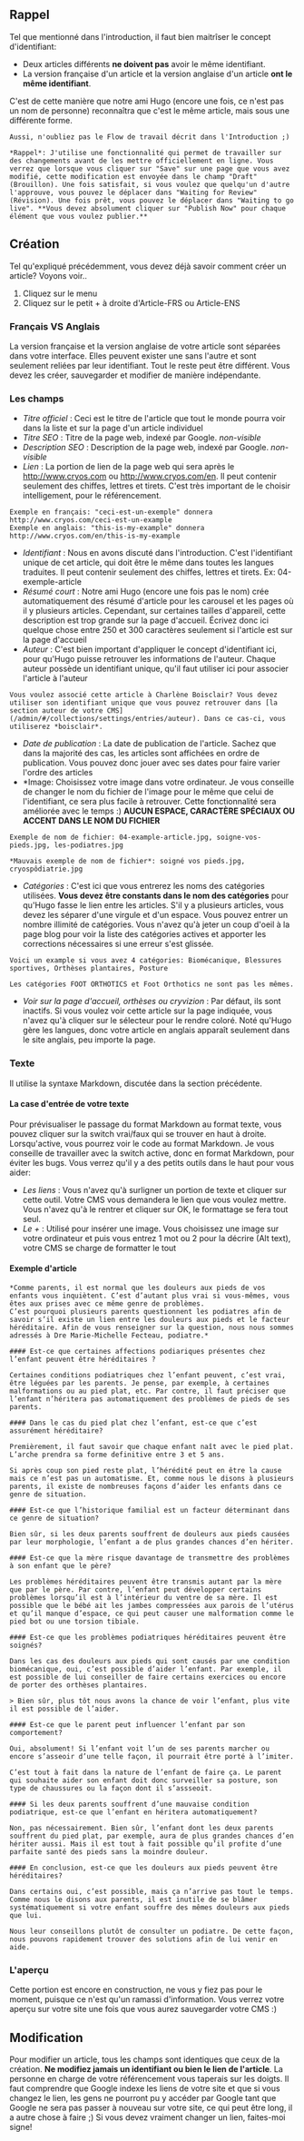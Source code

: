 ## Rappel

Tel que mentionné dans l'introduction, il faut bien maitrîser le concept d'identifiant:

- Deux articles différents **ne doivent pas** avoir le même identifiant.
- La version française d'un article et la version anglaise d'un article **ont le même identifiant**.

C'est de cette manière que notre ami Hugo (encore une fois, ce n'est pas un nom de personne) reconnaîtra que c'est le même article, mais sous une différente forme.

```hint|directive
Aussi, n'oubliez pas le Flow de travail décrit dans l'Introduction ;)

*Rappel*: J'utilise une fonctionnalité qui permet de travailler sur des changements avant de les mettre officiellement en ligne. Vous verrez que lorsque vous cliquer sur "Save" sur une page que vous avez modifié, cette modification est envoyée dans le champ "Draft" (Brouillon). Une fois satisfait, si vous voulez que quelqu'un d'autre l'approuve, vous pouvez le déplacer dans "Waiting for Review" (Révision). Une fois prêt, vous pouvez le déplacer dans "Waiting to go live". **Vous devez absolument cliquer sur "Publish Now" pour chaque élément que vous voulez publier.**
```

## Création

Tel qu'expliqué précédemment, vous devez déjà savoir comment créer un article? Voyons voir..

1. Cliquez sur le menu
2. Cliquez sur le petit + à droite d'Article-FRS ou Article-ENS

### Français VS Anglais

La version française et la version anglaise de votre article sont séparées dans votre interface. Elles peuvent exister une sans l'autre et sont seulement reliées par leur identifiant. Tout le reste peut être différent. Vous devez les créer, sauvegarder et modifier de manière indépendante.

### Les champs

- *Titre officiel* : Ceci est le titre de l'article que tout le monde pourra voir dans la liste et sur la page d'un article individuel
- *Titre SEO* : Titre de la page web, indexé par Google. *non-visible*
- *Description SEO* : Description de la page web, indexé par Google. *non-visible*
- *Lien* : La portion de lien de la page web qui sera après le http://www.cryos.com ou http://www.cryos.com/en. Il peut contenir seulement des chiffes, lettres et tirets. C'est très important de le choisir intelligement, pour le référencement. 

```hint|directive
Exemple en français: "ceci-est-un-exemple" donnera http://www.cryos.com/ceci-est-un-example
Exemple en anglais: "this-is-my-example" donnera http://www.cryos.com/en/this-is-my-example
```

- *Identifiant* : Nous en avons discuté dans l'introduction. C'est l'identifiant unique de cet article, qui doit être le même dans toutes les langues traduites. Il peut contenir seulement des chiffes, lettres et tirets. Ex: 04-exemple-article
- *Résumé court* : Notre ami Hugo (encore une fois pas le nom) crée automatiquement des résumé d'article pour les carousel et les pages où il y plusieurs articles. Cependant, sur certaines tailles d'appareil, cette description est trop grande sur la page d'accueil. Écrivez donc ici quelque chose entre 250 et 300 caractères seulement si l'article est sur la page d'accueil
- *Auteur* : C'est bien important d'appliquer le concept d'identifiant ici, pour qu'Hugo puisse retrouver les informations de l'auteur. Chaque auteur possède un identifiant unique, qu'il faut utiliser ici pour associer l'article à l'auteur

```hint|directive
Vous voulez associé cette article à Charlène Boisclair? Vous devez utiliser son identifiant unique que vous pouvez retrouver dans [la section auteur de votre CMS](/admin/#/collections/settings/entries/auteur). Dans ce cas-ci, vous utiliserez *boisclair*.
```

- *Date de publication* : La date de publication de l'article. Sachez que dans la majorité des cas, les articles sont affichées en ordre de publication. Vous pouvez donc jouer avec ses dates pour faire varier l'ordre des articles
- *Image: Choisissez votre image dans votre ordinateur. Je vous conseille de changer le nom du fichier de l'image pour le même que celui de l'identifiant, ce sera plus facile à retrouver. Cette fonctionnalité sera améliorée avec le temps :) **AUCUN ESPACE, CARACTÈRE SPÉCIAUX OU ACCENT DANS LE NOM DU FICHIER**

```hint|directive
Exemple de nom de fichier: 04-example-article.jpg, soigne-vos-pieds.jpg, les-podiatres.jpg
```

```hint|warning
*Mauvais exemple de nom de fichier*: soigné vos pieds.jpg, cryospôdiatrie.jpg
```

- *Catégories* : C'est ici que vous entrerez les noms des catégories utilisées. **Vous devez être constants dans le nom des catégories** pour qu'Hugo fasse le lien entre les articles. S'il y a plusieurs articles, vous devez les séparer d'une virgule et d'un espace. Vous pouvez entrer un nombre illimité de catégories. Vous n'avez qu'à jeter un coup d'oeil à la page blog pour voir la liste des catégories actives et apporter les corrections nécessaires si une erreur s'est glissée.

```hint|directive
Voici un example si vous avez 4 catégories: Biomécanique, Blessures sportives, Orthèses plantaires, Posture
```

```hint|warning
Les catégories FOOT ORTHOTICS et Foot Orthotics ne sont pas les mêmes.
```

- *Voir sur la page d'accueil, orthèses ou cryvizion* : Par défaut, ils sont inactifs. Si vous voulez voir cette article sur la page indiquée, vous n'avez qu'à cliquer sur le sélecteur pour le rendre coloré. Noté qu'Hugo gère les langues, donc votre article en anglais apparaît seulement dans le site anglais, peu importe la page.

### Texte

Il utilise la syntaxe Markdown, discutée dans la section précédente.

#### La case d'entrée de votre texte

Pour prévisualiser le passage du format Markdown au format texte, vous pouvez cliquer sur la switch vrai/faux qui se trouver en haut à droite. Lorsqu'active, vous pourrez voir le code au format Markdown. Je vous conseille de travailler avec la switch active, donc en format Markdown, pour éviter les bugs. Vous verrez qu'il y a des petits outils dans le haut pour vous aider:

- *Les liens* : Vous n'avez qu'à surligner un portion de texte et cliquer sur cette outil. Votre CMS vous demandera le lien que vous voulez mettre. Vous n'avez qu'à le rentrer et cliquer sur OK, le formattage se fera tout seul.
- *Le +* : Utilisé pour insérer une image. Vous choisissez une image sur votre ordinateur et puis vous entrez 1 mot ou 2 pour la décrire (Alt text), votre CMS se charge de formatter le tout

#### Exemple d'article

```
*Comme parents, il est normal que les douleurs aux pieds de vos enfants vous inquiètent. C’est d’autant plus vrai si vous-mêmes, vous êtes aux prises avec ce même genre de problèmes.
C’est pourquoi plusieurs parents questionnent les podiatres afin de savoir s’il existe un lien entre les douleurs aux pieds et le facteur héréditaire. Afin de vous renseigner sur la question, nous nous sommes adressés à Dre Marie-Michelle Fecteau, podiatre.*

#### Est-ce que certaines affections podiariques présentes chez l’enfant peuvent être héréditaires ?

Certaines conditions podiatriques chez l’enfant peuvent, c’est vrai, être léguées par les parents. Je pense, par exemple, à certaines malformations ou au pied plat, etc. Par contre, il faut préciser que l’enfant n’héritera pas automatiquement des problèmes de pieds de ses parents.

#### Dans le cas du pied plat chez l’enfant, est-ce que c’est assurément héréditaire?

Premièrement, il faut savoir que chaque enfant naît avec le pied plat. L’arche prendra sa forme definitive entre 3 et 5 ans.

Si après coup son pied reste plat, l’hérédité peut en être la cause mais ce n’est pas un automatisme. Et, comme nous le disons à plusieurs parents, il existe de nombreuses façons d’aider les enfants dans ce genre de situation.

#### Est-ce que l’historique familial est un facteur déterminant dans ce genre de situation?

Bien sûr, si les deux parents souffrent de douleurs aux pieds causées par leur morphologie, l’enfant a de plus grandes chances d’en hériter.

#### Est-ce que la mère risque davantage de transmettre des problèmes à son enfant que le père?

Les problèmes héréditaires peuvent être transmis autant par la mère que par le père. Par contre, l’enfant peut développer certains problèmes lorsqu’il est à l’intérieur du ventre de sa mère. Il est possible que le bébé ait les jambes compressées aux parois de l’utérus et qu’il manque d’espace, ce qui peut causer une malformation comme le pied bot ou une torsion tibiale.

#### Est-ce que les problèmes podiatriques héréditaires peuvent être soignés?

Dans les cas des douleurs aux pieds qui sont causés par une condition biomécanique, oui, c’est possible d’aider l’enfant. Par exemple, il est possible de lui conseiller de faire certains exercices ou encore de porter des orthèses plantaires.

> Bien sûr, plus tôt nous avons la chance de voir l’enfant, plus vite il est possible de l’aider.

#### Est-ce que le parent peut influencer l’enfant par son comportement?

Oui, absolument! Si l’enfant voit l’un de ses parents marcher ou encore s’asseoir d’une telle façon, il pourrait être porté à l’imiter.

C’est tout à fait dans la nature de l’enfant de faire ça. Le parent qui souhaite aider son enfant doit donc surveiller sa posture, son type de chaussures ou la façon dont il s’assseoit.

#### Si les deux parents souffrent d’une mauvaise condition podiatrique, est-ce que l’enfant en héritera automatiquement?

Non, pas nécessairement. Bien sûr, l’enfant dont les deux parents souffrent du pied plat, par exemple, aura de plus grandes chances d’en hériter aussi. Mais il est tout à fait possible qu’il profite d’une parfaite santé des pieds sans la moindre douleur.

#### En conclusion, est-ce que les douleurs aux pieds peuvent être héréditaires?

Dans certains oui, c’est possible, mais ça n’arrive pas tout le temps. Comme nous le disons aux parents, il est inutile de se blâmer systématiquement si votre enfant souffre des mêmes douleurs aux pieds que lui.

Nous leur conseillons plutôt de consulter un podiatre. De cette façon, nous pouvons rapidement trouver des solutions afin de lui venir en aide.
```

### L'aperçu

Cette portion est encore en construction, ne vous y fiez pas pour le moment, puisque ce n'est qu'un ramassi d'information. Vous verrez votre aperçu sur votre site une fois que vous aurez sauvegarder votre CMS :)

## Modification

Pour modifier un article, tous les champs sont identiques que ceux de la création. **Ne modifiez jamais un identifiant ou bien le lien de l'article**. La personne en charge de votre référencement vous taperais sur les doigts. Il faut comprendre que Google indexe les liens de votre site et que si vous changez le lien, les gens ne pourront pu y accéder par Google tant que Google ne sera pas passer à nouveau sur votre site, ce qui peut être long, il a autre chose à faire ;) Si vous devez vraiment changer un lien, faites-moi signe!
